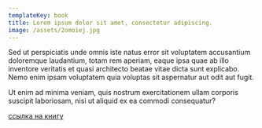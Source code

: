 ```yaml
---
templateKey: book
title: Lorem ipsum dolor sit amet, consectetur adipiscing.
image: /assets/2omoiej.jpg
---
```

Sed ut perspiciatis unde omnis iste natus error sit voluptatem accusantium doloremque laudantium, totam rem aperiam, eaque ipsa quae ab illo inventore veritatis et quasi architecto beatae vitae dicta sunt explicabo. Nemo enim ipsam voluptatem quia voluptas sit aspernatur aut odit aut fugit.

Ut enim ad minima veniam, quis nostrum exercitationem ullam corporis suscipit laboriosam, nisi ut aliquid ex ea commodi consequatur?

[ссылка на книгу](https://github.com/azat-io/you-dont-know-js-ru)
